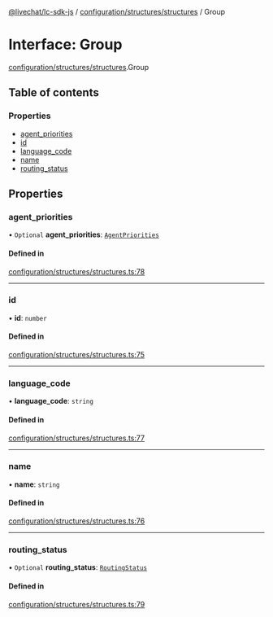 [@livechat/lc-sdk-js](../README.md) / [configuration/structures/structures](../modules/configuration_structures_structures.md) / Group

# Interface: Group

[configuration/structures/structures](../modules/configuration_structures_structures.md).Group

## Table of contents

### Properties

- [agent\_priorities](configuration_structures_structures.Group.md#agent_priorities)
- [id](configuration_structures_structures.Group.md#id)
- [language\_code](configuration_structures_structures.Group.md#language_code)
- [name](configuration_structures_structures.Group.md#name)
- [routing\_status](configuration_structures_structures.Group.md#routing_status)

## Properties

### agent\_priorities

• `Optional` **agent\_priorities**: [`AgentPriorities`](configuration_structures_structures.AgentPriorities.md)

#### Defined in

[configuration/structures/structures.ts:78](https://github.com/livechat/lc-sdk-js/blob/8462be9/src/configuration/structures/structures.ts#L78)

___

### id

• **id**: `number`

#### Defined in

[configuration/structures/structures.ts:75](https://github.com/livechat/lc-sdk-js/blob/8462be9/src/configuration/structures/structures.ts#L75)

___

### language\_code

• **language\_code**: `string`

#### Defined in

[configuration/structures/structures.ts:77](https://github.com/livechat/lc-sdk-js/blob/8462be9/src/configuration/structures/structures.ts#L77)

___

### name

• **name**: `string`

#### Defined in

[configuration/structures/structures.ts:76](https://github.com/livechat/lc-sdk-js/blob/8462be9/src/configuration/structures/structures.ts#L76)

___

### routing\_status

• `Optional` **routing\_status**: [`RoutingStatus`](../enums/configuration_structures_structures.RoutingStatus.md)

#### Defined in

[configuration/structures/structures.ts:79](https://github.com/livechat/lc-sdk-js/blob/8462be9/src/configuration/structures/structures.ts#L79)
